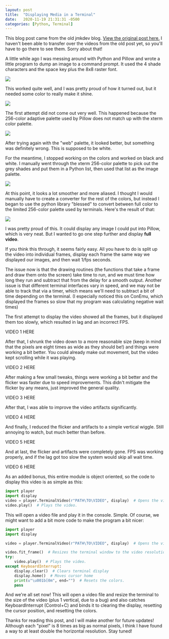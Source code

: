 ```yaml
---
layout: post
title:  "Displaying Media in a Terminal"
date:   2020-11-19 21:31:31 -0500
categories: [Python, Terminal] 
---
```


This blog post came from the old jmkdev blog. [View the original post here.](https://blog.jmksite.dev/2020/11/displaying-media-in-terminal.html)
I haven't been able to transfer over the videos from the old post yet, so you'll have to go there to see them. Sorry about that!

A little while ago I was messing around with Python and Pillow and wrote a little program to dump an image to a command prompt. It used the 4 shade characters and the space key plus the 8x8 raster font.

![](https://lh3.googleusercontent.com/-6hkRl4tYPEA/X7aNeKEg5aI/AAAAAAAAI_M/xBG8srENdjEG24NbkPZK6Q0Bata-pVJsgCLcBGAsYHQ/w299-h320/image.png)  

This worked quite well, and I was pretty proud of how it turned out, but it needed some color to really make it shine. 

![](https://lh3.googleusercontent.com/-oRmgO_80SYI/X7aN7XP2RKI/AAAAAAAAI_Y/wWZy_Q_A9poAR_3vr2c1-9ELgMj-e2T3QCLcBGAsYHQ/w311-h320/image.png)

The first attempt did not come out very well. This happened because the 256-color adaptive palette used by Pillow does not match up with the xterm color palette.

![](https://lh3.googleusercontent.com/-oRmgO_80SYI/X7aN7XP2RKI/AAAAAAAAI_Y/wWZy_Q_A9poAR_3vr2c1-9ELgMj-e2T3QCLcBGAsYHQ/w311-h320/image.png)

After trying again with the "web" palette, it looked better, but something was definitely wrong. This is supposed to be white.  

For the meantime, I stopped working on the colors and worked on black and white.
I manually went through the xterm 256-color palette to pick out the grey shades and put them in a Python list, then used that list as the image palette. 

![](https://lh3.googleusercontent.com/-F_VL2-iXn1w/X7aOYfVt8VI/AAAAAAAAI_o/3PkNMeninoMBlSsJ3hHQ8VNviJurkgrmwCLcBGAsYHQ/w311-h320/image.png)

At this point, it looks a lot smoother and more aliased. I thought I would manually have to create a converter for the rest of the colors, but instead I began to use the python library "blessed" to convert between full color to the limited 256-color palette used by terminals. Here's the result of that:

![](https://1.bp.blogspot.com/-RI5IILyf26Q/X7aQvcQpeHI/AAAAAAAAJAQ/Dlbd6Nx-Pt8LZBayJv6dO9WQvRsNu99mwCLcBGAsYHQ/w640-h637/pyimgterm.png)

I was pretty proud of this. It could display any image I could put into Pillow, which is very neat. But I wanted to go one step further and display __full video__.

If you think this through, it seems fairly easy. All you have to do is split up the video into individual frames, display each frame the same way we displayed our images, and then wait 1/fps seconds.  

The issue now is that the drawing routines (the functions that take a frame and draw them onto the screen) take time to run, and we must time how long they run and subtract that from the delay for a smooth output. Another issue is that different terminal interfaces vary in speed, and we may not be able to track that via a timer, which means we'll need to subtract a bit of time depending on the terminal. (I especially noticed this on ConEmu, which displayed the frames so slow that my program was calculating negative wait times)

The first attempt to display the video showed all the frames, but it displayed them too slowly, which resulted in lag and an incorrect FPS. 

VIDEO 1 HERE

After that, I shrunk the video down to a more reasonable size (keep in mind that the pixels are eight times as wide as they should be!) and things were working a bit better. You could already make out movement, but the video kept scrolling while it was playing.

VIDEO 2 HERE

After making a few small tweaks, things were working a bit better and the flicker was faster due to speed improvements. This didn't mitigate the flicker by any means, just improved the general quality.

VIDEO 3 HERE 

After that, I was able to improve the video artifacts significantly.

VIDEO 4 HERE

And finally, I reduced the flicker and artifacts to a simple vertical wiggle. Still annoying to watch, but much better than before.

VIDEO 5 HERE

And at last, the flicker and artifacts were completely gone. FPS was working properly, and if the lag got too slow the system would skip all wait time.

VIDEO 6 HERE

As an added bonus, this entire module is object oriented, so the code to display this video is as simple as this:

```py
import player
import display
video = player.TerminalVideo(r"PATH\TO\VIDEO", display)  # Opens the video.
video.play()  # Plays the video.
```

This will open a video file and play it in the console. Simple.
Of course, we might want to add a bit more code to make the program a bit nicer:

```py
import player
import display

video = player.TerminalVideo(r"PATH\TO\VIDEO", display)  # Opens the video.

video.fit_frame()  # Resizes the terminal window to the video resolution.
try:
    video.play()  # Plays the video.
except KeyboardInterrupt:
    display.clear()  # Clears terminal display
    display.home()  # Moves cursor home
    print(u"\u001b[0m", end="")  # Resets the colors.
    pass
```

And we're all set now!
This will open a video file and resize the terminal to the size of the video (plus 1 vertical, due to a bug) and also catches KeyboardInterrupt (Control+C) and binds it to clearing the display, resetting the cursor position, and resetting the colors.

Thanks for reading this post, and I will make another for future updates! Although each "pixel" is 8 times as big as normal pixels, I think I have found a way to at least double the horizontal resolution. Stay tuned!

